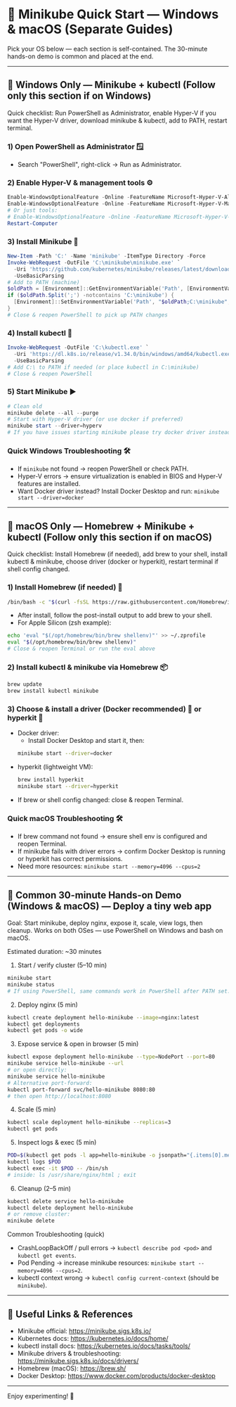 # 🎉 Minikube Quick Start — Windows & macOS (Separate Guides)

Pick your OS below — each section is self-contained. The 30-minute hands-on demo is common and placed at the end.

---

## 🔹 Windows Only — Minikube + kubectl (Follow only this section if on Windows)

Quick checklist: Run PowerShell as Administrator, enable Hyper-V if you want the Hyper-V driver, download minikube & kubectl, add to PATH, restart terminal.

### 1) Open PowerShell as Administrator 🪟
- Search "PowerShell", right-click → Run as Administrator.

### 2) Enable Hyper-V & management tools ⚙️
```powershell
Enable-WindowsOptionalFeature -Online -FeatureName Microsoft-Hyper-V-All -All
Enable-WindowsOptionalFeature -Online -FeatureName Microsoft-Hyper-V-Management-Tools -All
# Or just tools:
# Enable-WindowsOptionalFeature -Online -FeatureName Microsoft-Hyper-V-Tools-All -All
Restart-Computer
```

### 3) Install Minikube 🧩
```powershell
New-Item -Path 'C:' -Name 'minikube' -ItemType Directory -Force
Invoke-WebRequest -OutFile 'C:\minikube\minikube.exe' `
  -Uri 'https://github.com/kubernetes/minikube/releases/latest/download/minikube-windows-amd64.exe' `
  -UseBasicParsing
# Add to PATH (machine)
$oldPath = [Environment]::GetEnvironmentVariable('Path', [EnvironmentVariableTarget]::Machine)
if ($oldPath.Split(';') -notcontains 'C:\minikube') {
  [Environment]::SetEnvironmentVariable('Path', "$oldPath;C:\minikube", [EnvironmentVariableTarget]::Machine)
}
# Close & reopen PowerShell to pick up PATH changes
```

### 4) Install kubectl 🐳
```powershell
Invoke-WebRequest -OutFile 'C:\kubectl.exe' `
  -Uri 'https://dl.k8s.io/release/v1.34.0/bin/windows/amd64/kubectl.exe' `
  -UseBasicParsing
# Add C:\ to PATH if needed (or place kubectl in C:\minikube)
# Close & reopen PowerShell
```

### 5) Start Minikube ▶️
```powershell
# Clean old
minikube delete --all --purge
# Start with Hyper-V driver (or use docker if preferred)
minikube start --driver=hyperv
# If you have issues starting minikube please try docker driver instead, check command in Troubleshooting below
```

### Quick Windows Troubleshooting 🛠️
- If `minikube` not found → reopen PowerShell or check PATH.
- Hyper-V errors → ensure virtualization is enabled in BIOS and Hyper-V features are installed.
- Want Docker driver instead? Install Docker Desktop and run:
  `minikube start --driver=docker`

---

## 🍏 macOS Only — Homebrew + Minikube + kubectl (Follow only this section if on macOS)

Quick checklist: Install Homebrew (if needed), add brew to your shell, install kubectl & minikube, choose driver (docker or hyperkit), restart terminal if shell config changed.

### 1) Install Homebrew (if needed) 🍺
```bash
/bin/bash -c "$(curl -fsSL https://raw.githubusercontent.com/Homebrew/install/HEAD/install.sh)"
```
- After install, follow the post-install output to add brew to your shell.
- For Apple Silicon (zsh example):
```bash
echo 'eval "$(/opt/homebrew/bin/brew shellenv)"' >> ~/.zprofile
eval "$(/opt/homebrew/bin/brew shellenv)"
# Close & reopen Terminal or run the eval above
```

### 2) Install kubectl & minikube via Homebrew 📦
```bash
brew update
brew install kubectl minikube
```

### 3) Choose & install a driver (Docker recommended) 🐋 or hyperkit 🐎
- Docker driver:
  - Install Docker Desktop and start it, then:
  ```bash
  minikube start --driver=docker
  ```
- hyperkit (lightweight VM):
  ```bash
  brew install hyperkit
  minikube start --driver=hyperkit
  ```
- If brew or shell config changed: close & reopen Terminal.

### Quick macOS Troubleshooting 🛠️
- If brew command not found → ensure shell env is configured and reopen Terminal.
- If minikube fails with driver errors → confirm Docker Desktop is running or hyperkit has correct permissions.
- Need more resources: `minikube start --memory=4096 --cpus=2`

---

## 🚀 Common 30-minute Hands-on Demo (Windows & macOS) — Deploy a tiny web app

Goal: Start minikube, deploy nginx, expose it, scale, view logs, then cleanup. Works on both OSes — use PowerShell on Windows and bash on macOS.

Estimated duration: ~30 minutes

1) Start / verify cluster (5–10 min)
```bash
minikube start
minikube status
# If using PowerShell, same commands work in PowerShell after PATH set.
```

2) Deploy nginx (5 min)
```bash
kubectl create deployment hello-minikube --image=nginx:latest
kubectl get deployments
kubectl get pods -o wide
```

3) Expose service & open in browser (5 min)
```bash
kubectl expose deployment hello-minikube --type=NodePort --port=80
minikube service hello-minikube --url
# or open directly:
minikube service hello-minikube
# Alternative port-forward:
kubectl port-forward svc/hello-minikube 8080:80
# then open http://localhost:8080
```

4) Scale (5 min)
```bash
kubectl scale deployment hello-minikube --replicas=3
kubectl get pods
```

5) Inspect logs & exec (5 min)
```bash
POD=$(kubectl get pods -l app=hello-minikube -o jsonpath="{.items[0].metadata.name}")
kubectl logs $POD
kubectl exec -it $POD -- /bin/sh
# inside: ls /usr/share/nginx/html ; exit
```

6) Cleanup (2–5 min)
```bash
kubectl delete service hello-minikube
kubectl delete deployment hello-minikube
# or remove cluster:
minikube delete
```

Common Troubleshooting (quick)
- CrashLoopBackOff / pull errors → `kubectl describe pod <pod>` and `kubectl get events`.
- Pod Pending → increase minikube resources: `minikube start --memory=4096 --cpus=2`.
- kubectl context wrong → `kubectl config current-context` (should be `minikube`).

---

## 🔗 Useful Links & References

- Minikube official: https://minikube.sigs.k8s.io/
- Kubernetes docs: https://kubernetes.io/docs/home/
- kubectl install docs: https://kubernetes.io/docs/tasks/tools/
- Minikube drivers & troubleshooting: https://minikube.sigs.k8s.io/docs/drivers/
- Homebrew (macOS): https://brew.sh/
- Docker Desktop: https://www.docker.com/products/docker-desktop

---

Enjoy experimenting! 🚀
